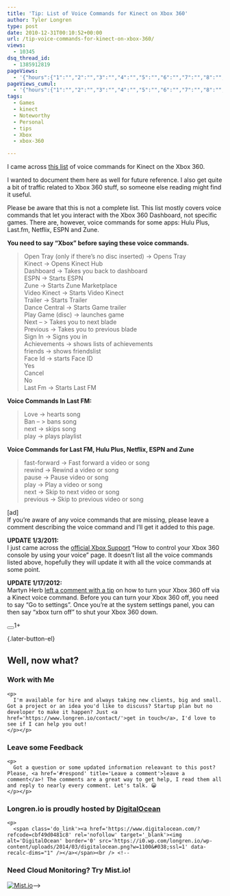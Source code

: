 ```yaml
---
title: 'Tip: List of Voice Commands for Kinect on Xbox 360'
author: Tyler Longren
type: post
date: 2010-12-31T00:10:52+00:00
url: /tip-voice-commands-for-kinect-on-xbox-360/
views:
  - 10345
dsq_thread_id:
  - 1385912819
pageViews:
  - '{"hours":{"1":"","2":"","3":"","4":"","5":"","6":"","7":"","8":"","9":"","10":"","11":"","12":"","13":"","14":"","15":"","16":"","17":"","18":"","19":"","20":"","21":"","22":"","23":"","24":"","25":"","26":"","27":"","28":"","29":"","30":"","31":"","32":"","33":"","34":"","35":"","36":"","37":"","38":"","39":"","40":"","41":"","42":"","43":"","44":"","45":"","46":"","47":""},"days":{"2":"","3":"","4":"","5":"","6":"","7":"","8":"","9":"","10":"","11":"","12":"","13":"","14":""},"weeks":{"3":"","4":"","5":"","6":"","7":"","8":"","9":"","10":"","11":"","12":""},"months":{"4":"","5":"","6":"","7":"","8":"","9":"","10":"","11":"","12":"","13":"","14":"","15":"","16":"","17":"","18":"","19":"","20":"","21":"","22":"","23":"","24":""}}'
pageViews_cumul:
  - '{"hours":{"1":"","2":"","3":"","4":"","5":"","6":"","7":"","8":"","9":"","10":"","11":"","12":"","13":"","14":"","15":"","16":"","17":"","18":"","19":"","20":"","21":"","22":"","23":"","24":"","25":"","26":"","27":"","28":"","29":"","30":"","31":"","32":"","33":"","34":"","35":"","36":"","37":"","38":"","39":"","40":"","41":"","42":"","43":"","44":"","45":"","46":"","47":""},"days":{"2":"","3":"","4":"","5":"","6":"","7":"","8":"","9":"","10":"","11":"","12":"","13":"","14":""},"weeks":{"3":"","4":"","5":"","6":"","7":"","8":"","9":"","10":"","11":"","12":""},"months":{"4":"","5":"","6":"","7":"","8":"","9":"","10":"","11":"","12":"","13":"","14":"","15":"","16":"","17":"","18":"","19":"","20":"","21":"","22":"","23":"","24":""}}'
tags:
  - Games
  - kinect
  - Noteworthy
  - Personal
  - tips
  - Xbox
  - xbox-360

---
```

I came across [this list][1] of voice commands for Kinect on the Xbox 360.

I wanted to document them here as well for future reference. I also get quite a bit of traffic related to Xbox 360 stuff, so someone else reading might find it useful.

Please be aware that this is not a complete list. This list mostly covers voice commands that let you interact with the Xbox 360 Dashboard, not specific games. There are, however, voice commands for some apps: Hulu Plus, Last.fm, Netflix, ESPN and Zune.

**You need to say &#8220;Xbox&#8221; before saying these voice commands.**

> Open Tray (only if there&#8217;s no disc inserted) -> Opens Tray  
> Kinect -> Opens Kinect Hub  
> Dashboard -> Takes you back to dashboard  
> ESPN -> Starts ESPN  
> Zune -> Starts Zune Marketplace  
> Video Kinect -> Starts Video Kinect  
> Trailer -> Starts Trailer  
> Dance Central -> Starts Game trailer  
> Play Game (disc) -> launches game  
> Next &#8211; > Takes you to next blade  
> Previous -> Takes you to previous blade  
> Sign In -> Signs you in  
> Achievements -> shows lists of achievements  
> friends -> shows friendslist  
> Face Id -> starts Face ID  
> Yes  
> Cancel  
> No  
> Last Fm -> Starts Last FM

**Voice Commands In Last FM:**

> Love -> hearts song  
> Ban &#8211; > bans song  
> next -> skips song  
> play -> plays playlist

**Voice Commands for Last FM, Hulu Plus, Netflix, ESPN and Zune**

> fast-forward -> Fast forward a video or song  
> rewind -> Rewind a video or song  
> pause -> Pause video or song  
> play -> Play a video or song  
> next -> Skip to next video or song  
> previous -> Skip to previous video or song

[ad]  
If you&#8217;re aware of any voice commands that are missing, please leave a comment describing the voice command and I&#8217;ll get it added to this page.

**UPDATE 1/3/2011:**  
I just came across the [official Xbox Support][2] &#8220;How to control your Xbox 360 console by using your voice&#8221; page. It doesn&#8217;t list all the voice commands listed above, hopefully they will update it with all the voice commands at some point.

**UPDATE 1/17/2012:**  
Martyn Herb [left a comment with a tip][3] on how to turn your Xbox 360 off via a Kinect voice command. Before you can turn your Xbox 360 off, you need to say &#8220;Go to settings&#8221;. Once you&#8217;re at the system settings panel, you can then say &#8220;xbox turn off&#8221; to shut your Xbox 360 down. 

<div class="wpulike wpulike-default " >
  <div class="wp_ulike_general_class wp_ulike_is_not_liked">
    <button type="button"
					aria-label="Like Button"
					data-ulike-id="2645"
					data-ulike-nonce="b3e4b9046a"
					data-ulike-type="likeThis"
					data-ulike-template="wpulike-default"
					data-ulike-display-likers="0"
					data-ulike-disable-pophover="0"
					class="wp_ulike_btn wp_ulike_put_image wp_likethis_2645"></button><span class="count-box">1+</span>
  </div>
</div>

[][4]{.later-button-el}

<div class='what-next'>
  <h2>
    Well, now what?
  </h2>
  
  <div class='hire'>
    <h3>
      Work with Me
    </h3>
    
    <p>
      I'm available for hire and always taking new clients, big and small. Got a project or an idea you'd like to discuss? Startup plan but no developer to make it happen? Just <a href='https://www.longren.io/contact/'>get in touch</a>, I'd love to see if I can help you out!
    </p></p>
  </div>
  
  <div class='hire'>
    <h3>
      Leave some Feedback
    </h3>
    
    <p>
      Got a question or some updated information releavant to this post? Please, <a href='#respond' title='Leave a comment'>leave a comment</a>! The comments are a great way to get help, I read them all and reply to nearly every comment. Let's talk. 😀
    </p></p>
  </div>
  
  <div class='now-what-bottom-ad'>
    <h3>
      Longren.io is proudly hosted by <a href='https://www.digitalocean.com/?refcode=cbf49d0481c8'>DigitalOcean</a>
    </h3>
    
    <p>
      <span class='do_link'><a href='https://www.digitalocean.com/?refcode=cbf49d0481c8' rel='nofollow' target='_blank'><img alt='DigitalOcean' border='0' src='https://i0.wp.com/longren.io/wp-content/uploads/2014/03/digitalocean.png?w=1100&#038;ssl=1' data-recalc-dims="1" /></a></span><br /> <!--

<h3>Need Cloud Monitoring? Try Mist.io!</h3>

<span class='do_link'><a href='http://mist.io/?ref=tyler' rel='nofollow' target='_blank'><img alt='Mist.io' border='0' src='https://i0.wp.com/longren.io/wp-content/uploads/2014/04/mistio.jpg?w=1100&#038;ssl=1' data-recalc-dims="1"></a></span>--></div> </div>

 [1]: http://www.totalonlineplay.com/showthread.php?p=81314
 [2]: http://support.xbox.com/en-us/pages/kinect/more-topics/control-your-xbox-360-with-your-voice.aspx?wa=wsignin1.0
 [3]: http://www.longren.org/tip-voice-commands-for-kinect-on-xbox-360/comment-page-1/#comment-731818
 [4]: #